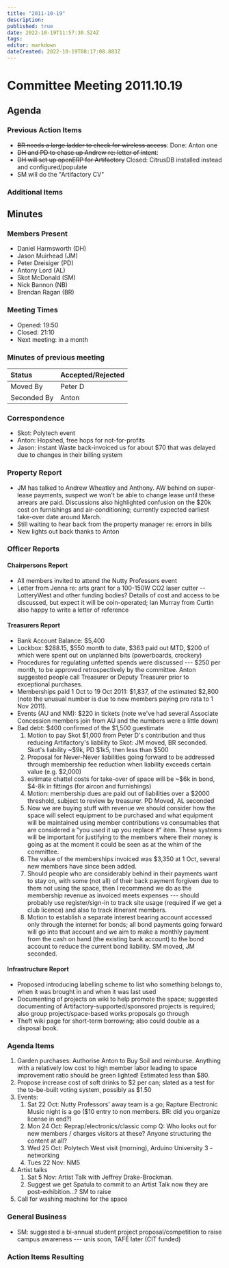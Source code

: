 ```yaml
---
title: "2011-10-19"
description: 
published: true
date: 2022-10-19T11:57:30.524Z
tags: 
editor: markdown
dateCreated: 2022-10-19T08:17:08.883Z
---
```


# Committee Meeting 2011.10.19

## Agenda

### Previous Action Items

-   <s>BR needs a large ladder to check for wireless access</s>: Done: Anton one
-   <s>DH and PD to chase up Andrew re: letter of intent</s>:
-   <s>DH will set up openERP for Artifactory</s> Closed: CitrusDB installed instead and configured/populate
-   SM will do the "Artifactory CV"

### Additional Items

## Minutes

### Members Present

-   Daniel Harmsworth (DH)
-   Jason Muirhead (JM)
-   Peter Dreisiger (PD)
-   Antony Lord (AL)
-   Skot McDonald (SM)
-   Nick Bannon (NB)
-   Brendan Ragan (BR)

### Meeting Times

-   Opened: 19:50
-   Closed: 21:10
-   Next meeting: in a month

### Minutes of previous meeting

| Status      | Accepted/Rejected |
|:------------|-------------------|
| Moved By    | Peter D           |
| Seconded By | Anton             |

### Correspondence

-   Skot: Polytech event
-   Anton: Hopshed, free hops for not-for-profits
-   Jason: instant Waste back-invoiced us for about \$70 that was delayed due to changes in their billing system

### Property Report

-   JM has talked to Andrew Wheatley and Anthony. AW behind on super-lease payments, suspect we won't be able to change lease until these arrears are paid. Discussions also highlighted confusion on the \$20k cost on furnishings and air-conditioning; currently expected earliest take-over date around March.
-   Still waiting to hear back from the property manager re: errors in bills
-   New lights out back thanks to Anton

### Officer Reports

#### Chairpersons Report

-   All members invited to attend the Nutty Professors event
-   Letter from Jenna re: arts grant for a 100-150W CO2 laser cutter -- LotteryWest and other funding bodies? Details of cost and access to be discussed, but expect it will be coin-operated; Ian Murray from Curtin also happy to write a letter of reference

#### Treasurers Report

-   Bank Account Balance: \$5,400
-   Lockbox: \$288.15, \$550 month to date, \$363 paid out MTD, \$200 of which were spent out on unplanned bits (powerboards, crockery)
-   Procedures for regulating unfetted spends were discussed --- \$250 per month, to be approved retrospectively by the committee. Anton suggested people call Treasurer or Deputy Treasurer prior to exceptional purchases.
-   Memberships paid 1 Oct to 19 Oct 2011: \$1,837, of the estimated \$2,800 (note the unusual number is due to new members paying pro rata to 1 Nov 2011).
-   Events (AU and NM): \$220 in tickets (note we've had several Associate Concession members join from AU and the numbers were a little down)
-   Bad debt: \$400 confirmed of the \$1,500 guestimate
    1.  Motion to pay Skot \$1,000 from Peter D's contribution and thus reducing Artifactory's liability to Skot: JM moved, BR seconded. Skot's liability \~\$9k, PD \$1k5, then less than \$500
    2.  Proposal for Never-Never liabilities going forward to be addressed through membership fee reduction when liability exceeds certain value (e.g. \$2,000)
    3.  estimate chattel costs for take-over of space will be \~\$6k in bond, \$4-8k in fittings (for aircon and furnishings)
    4.  Motion: membership dues are paid out of liabilities over a \$2000 threshold, subject to review by treasurer. PD Moved, AL seconded
    5.  Now we are buying stuff with revenue we should consider how the space will select equipment to be purchased and what equipment will be maintained using member contributions vs consumables that are considered a "you used it up you replace it" item. These systems will be important for justifying to the members where their money is going as at the moment it could be seen as at the whim of the committee.
    6.  The value of the memberships invoiced was \$3,350 at 1 Oct, several new members have since been added.
    7.  Should people who are considerably behind in their payments want to stay on, with some (not all) of their back payment forgiven due to them not using the space, then I recommend we do as the membership revenue as invoiced meets expenses --- should probably use register/sign-in to track site usage (required if we get a club licence) and also to track itinerant members.
    8.  Motion to establish a separate interest bearing account accessed only through the internet for bonds; all bond payments going forward will go into that account and we aim to make a monthly payment from the cash on hand (the existing bank account) to the bond account to reduce the current bond liability. SM moved, JM seconded.

#### Infrastructure Report

-   Proposed introducing labelling scheme to list who something belongs to, when it was brought in and when it was last used
-   Documenting of projects on wiki to help promote the space; suggested documenting of Artifactory-supported/sponsored projects is required; also group project/space-based works proposals go through
-   Theft wiki page for short-term borrowing; also could double as a disposal book.

### Agenda Items

1.  Garden purchases: Authorise Anton to Buy Soil and reimburse. Anything with a relatively low cost to high member labor leading to space improvement ratio should be green lighted! Estimated less than \$80.
2.  Propose increase cost of soft drinks to \$2 per can; slated as a test for the to-be-built voting system, possibly as \$1.50
3.  Events:
    1.  Sat 22 Oct: Nutty Professors' away team is a go; Rapture Electronic Music night is a go (\$10 entry to non members. BR: did you organize license in end?)
    2.  Mon 24 Oct: Reprap/electronics/classic comp Q: Who looks out for new members / charges visitors at these? Anyone structuring the content at all?
    3.  Wed 25 Oct: Polytech West visit (morning), Arduino University 3 - networking
    4.  Tues 22 Nov: NM5
4.  Artist talks
    1.  Sat 5 Nov: Artist Talk with Jeffrey Drake-Brockman.
    2.  Suggest we get Spatula to commit to an Artist Talk now they are post-exhibition...? SM to raise
5.  Call for washing machine for the space

### General Business

-   SM: suggested a bi-annual student project proposal/competition to raise campus awareness --- unis soon, TAFE later (CIT funded)

### Action Items Resulting
